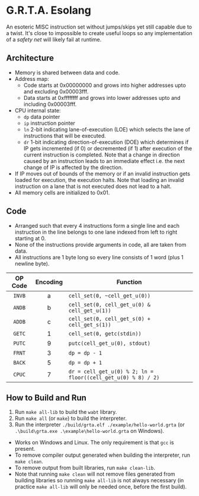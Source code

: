 # G.R.T.A. Esolang
An esoteric MISC instruction set without jumps/skips yet still capable due to a twist. It's close to impossible to create useful loops so any implementation of a *safety net* will likely fail at runtime.

## Architecture
- Memory is shared between data and code.
- Address map:
  - Code starts at 0x00000000 and grows into higher addresses upto and excluding 0x00003fff.
  - Data starts at 0xffffffff and grows into lower addresses upto and including 0x00003fff.
- CPU internal state:
  - `dp` data pointer
  - `ip` instruction pointer
  - `ln` 2-bit indicating lane-of-execution (LOE) which selects the lane of instructions that will be executed.
  - `dr` 1-bit indicating direction-of-execution (DOE) which determines if IP gets incremented (if 0) or decremented (if 1) after execution of the current instruction is completed. Note that a change in direction caused by an instruction leads to an immediate effect i.e. the next change of IP is affected by the direction.
- If IP moves out of bounds of the memory or if an invalid instruction gets loaded for execution, the execution halts. Note that loading an invalid instruction on a lane that is not executed does not lead to a halt.
- All memory cells are initialized to 0x01.

## Code
- Arranged such that every 4 instructions form a single line and each instruction in the line belongs to one lane indexed from left to right starting at 0.
- None of the instructions provide arguments in code, all are taken from data.
- All instructions are 1 byte long so every line consists of 1 word (plus 1 newline byte).

|OP Code |Encoding   |Function                                                     |
|:------:|:---------:|-------------------------------------------------------------|
| `INVB` |     a     |`cell_set(0, ~cell_get_u(0))`                                |
| `ANDB` |     b     |`cell_set(0, cell_get_u(0) & cell_get_u(1))`                 |
| `ADDB` |     c     |`cell_set(0, cell_get_s(0) + cell_get_s(1))`                 |
| `GETC` |     1     |`cell_set(0, getc(stdin))`                                   |
| `PUTC` |     9     |`putc(cell_get_u(0), stdout)`                                |
| `FRNT` |     3     |`dp = dp - 1`                                                |
| `BACK` |     5     |`dp = dp + 1`                                                |
| `CPUC` |     7     |`dr = cell_get_u(0) % 2; ln = floor((cell_get_u(0) % 8) / 2)`|

## How to Build and Run
1. Run `make all-lib` to build the `wabt` library.
2. Run `make all` (or `make`) to build the interpreter.
3. Run the interpreter `./build/grta.elf ./example/hello-world.grta` (or `.\build\grta.exe .\example\hello-world.grta` on Windows).
- Works on Windows and Linux. The only requirement is that `gcc` is present.
- To remove compiler output generated when building the interpreter, run `make clean`.
- To remove output from built libraries, run `make clean-lib`.
- Note that running `make clean` will not remove files generated from building libraries so running `make all-lib` is not always necessary (in practice `make all-lib` will only be needed once, before the first build).
